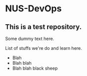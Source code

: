 # NUS-DevOps
## This is a test repository.

Some dummy text here.

List of stuffs we're do and learn here.
* Blah
* Blah blah
* Blah blah black sheep
